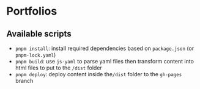 # Portfolios

## Available scripts

- `pnpm install`: install required dependencies based on `package.json` (or `pnpm-lock.yaml`)
- `pnpm build`: use `js-yaml` to parse yaml files then transform content into html files to put to the `/dist` folder
- `pnpm deploy`: deploy content inside the`/dist` folder to the `gh-pages` branch